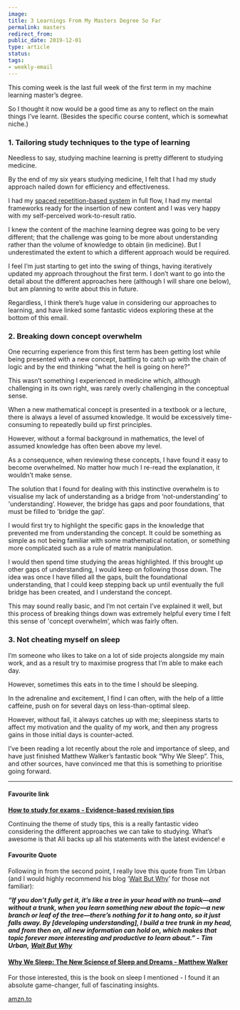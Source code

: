 ```yaml
---
image: 
title: 3 Learnings From My Masters Degree So Far
permalink: masters
redirect_from: 
public_date: 2019-12-01
type: article
status: 
tags:
- weekly-email
---
```


This coming week is the last full week of the first term in my machine learning master’s degree.

So I thought it now would be a good time as any to reflect on the main things I’ve learnt. (Besides the specific course content, which is somewhat niche.)

### **1. Tailoring study techniques to the type of learning**

Needless to say, studying machine learning is pretty different to studying medicine.

By the end of my six years studying medicine, I felt that I had my study approach nailed down for efficiency and effectiveness.

I had my [spaced repetition-based system](https://chrislovejoy.me/chapter-2/?utm_campaign=Chris%20Lovejoy&utm_medium=email&utm_source=Revue%20newsletter) in full flow, I had my mental frameworks ready for the insertion of new content and I was very happy with my self-perceived work-to-result ratio.

I knew the content of the machine learning degree was going to be very different; that the challenge was going to be more about understanding rather than the volume of knowledge to obtain (in medicine). But I underestimated the extent to which a different approach would be required.

I feel I’m just starting to get into the swing of things, having iteratively updated my approach throughout the first term. I don’t want to go into the detail about the different approaches here (although I will share one below), but am planning to write about this in future.

Regardless, I think there’s huge value in considering our approaches to learning, and have linked some fantastic videos exploring these at the bottom of this email.

### **2. Breaking down concept overwhelm**

One recurring experience from this first term has been getting lost while being presented with a new concept, battling to catch up with the chain of logic and by the end thinking “what the hell is going on here?”

This wasn’t something I experienced in medicine which, although challenging in its own right, was rarely overly challenging in the conceptual sense.

When a new mathematical concept is presented in a textbook or a lecture, there is always a level of assumed knowledge. It would be excessively time-consuming to repeatedly build up first principles.

However, without a formal background in mathematics, the level of assumed knowledge has often been above my level.

As a consequence, when reviewing these concepts, I have found it easy to become overwhelmed. No matter how much I re-read the explanation, it wouldn’t make sense.

The solution that I found for dealing with this instinctive overwhelm is to visualise my lack of understanding as a bridge from ‘not-understanding’ to 'understanding’. However, the bridge has gaps and poor foundations, that must be filled to 'bridge the gap’.

I would first try to highlight the specific gaps in the knowledge that prevented me from understanding the concept. It could be something as simple as not being familiar with some mathematical notation, or something more complicated such as a rule of matrix manipulation.

I would then spend time studying the areas highlighted. If this brought up other gaps of understanding, I would keep on following those down. The idea was once I have filled all the gaps, built the foundational understanding, that I could keep stepping back up until eventually the full bridge has been created, and I understand the concept.

This may sound really basic, and I’m not certain I’ve explained it well, but this process of breaking things down was extremely helpful every time I felt this sense of 'concept overwhelm’, which was fairly often.

### **3. Not cheating myself on sleep**

I’m someone who likes to take on a lot of side projects alongside my main work, and as a result try to maximise progress that I’m able to make each day.

However, sometimes this eats in to the time I should be sleeping.

In the adrenaline and excitement, I find I can often, with the help of a little caffeine, push on for several days on less-than-optimal sleep.

However, without fail, it always catches up with me; sleepiness starts to affect my motivation and the quality of my work, and then any progress gains in those initial days is counter-acted.

I’ve been reading a lot recently about the role and importance of sleep, and have just finished Matthew Walker’s fantastic book “Why We Sleep”. This, and other sources, have convinced me that this is something to prioritise going forward.

---

#### Favourite link

[**How to study for exams - Evidence-based revision tips**](https://www.youtube.com/watch?utm_campaign=Chris%20Lovejoy&utm_medium=email&utm_source=Revue%20newsletter&v=ukLnPbIffxE)

Continuing the theme of study tips, this is a really fantastic video considering the different approaches we can take to studying. What’s awesome is that Ali backs up all his statements with the latest evidence!
e

#### **Favourite Quote**

Following in from the second point, I really love this quote from Tim Urban (and I would highly recommend his blog ’[Wait But Why](https://waitbutwhy.com/?utm_campaign=Chris%20Lovejoy&utm_medium=email&utm_source=Revue%20newsletter)’ for those not familiar):

**_“If you don’t fully get it, it’s like a tree in your head with no trunk—and without a trunk, when you learn something new about the topic—a new branch or leaf of the tree—there’s nothing for it to hang onto, so it just falls away. By [developing understanding], I build a tree trunk in my head, and from then on, all new information can hold on, which makes that topic forever more interesting and productive to learn about.” - Tim Urban,_** [**_Wait But Why_**](https://waitbutwhy.com/?utm_campaign=Chris%20Lovejoy&utm_medium=email&utm_source=Revue%20newsletter)

#### [**Why We Sleep: The New Science of Sleep and Dreams - Matthew Walker**](https://amzn.to/2OVPrxi?utm_campaign=Chris%20Lovejoy&utm_medium=email&utm_source=Revue%20newsletter)

For those interested, this is the book on sleep I mentioned - I found it an absolute game-changer, full of fascinating insights.

[amzn.to](https://amzn.to/2OVPrxi?utm_campaign=Chris%20Lovejoy&utm_medium=email&utm_source=Revue%20newsletter)


